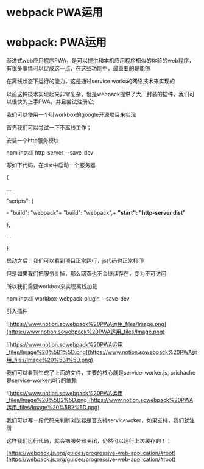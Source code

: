 # webpack PWA运用

# webpack: PWA运用

渐进式web应用程序PWA，是可以提供和本机应用程序相似的体验的web程序，有很多事情可以促成这一点，在这些功能中，最重要的是能够

在离线状态下运行的能力，这是通过service works的网络技术来实现的

以前这种技术实现起来非常复杂，但是webpack提供了大厂封装的插件，我们可以很快的上手PWA，并且尝试注册它;

我们可以使用一个叫workbox的google开源项目来实现

首先我们可以尝试一下不离线工作；

安装一个http服务模块

npm install http-server --save-dev

写如下代码，在dist中启动一个服务器

{

...

"scripts": {

- "build": "webpack"+ "build": "webpack",+ **"start": "http-server dist"**

},

...

}

启动之后，我们可以看到项目正常运行，js代码也正常打印

但是如果我们把服务关掉，那么网页也不会继续存在，变为不可访问

所以我们需要workbox来实现离线加载

npm install workbox-webpack-plugin --save-dev

引入插件

![https://www.notion.sowebpack%20PWA运用_files/Image.png](https://www.notion.sowebpack%20PWA运用_files/Image.png)

![https://www.notion.sowebpack%20PWA运用_files/Image%20%5B1%5D.png](https://www.notion.sowebpack%20PWA运用_files/Image%20%5B1%5D.png)

我们可以看到生成了上面的文件，主要的核心就是service-worker.js, prichache是service-worker运行的依赖

![https://www.notion.sowebpack%20PWA运用_files/Image%20%5B2%5D.png](https://www.notion.sowebpack%20PWA运用_files/Image%20%5B2%5D.png)

我们可以写一段代码来判断浏览器是否支持servicewoker，如果支持，我们就注册

这样我们运行代码，就会把服务器关闭，仍然可以运行上次缓存的！！

[https://webpack.js.org/guides/progressive-web-application/#root](https://webpack.js.org/guides/progressive-web-application/#root)